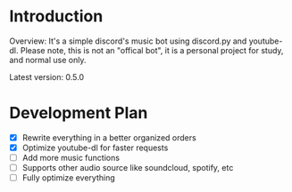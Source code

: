 # Introduction
Overview: It's a simple discord's music bot using discord.py and youtube-dl. Please note, this is not an "offical bot", it is a personal project for study, and normal use only.

Latest version: 0.5.0

# Development Plan
- [x] Rewrite everything in a better organized orders
- [x] Optimize youtube-dl for faster requests
- [ ] Add more music functions
- [ ] Supports other audio source like soundcloud, spotify, etc
- [ ] Fully optimize everything